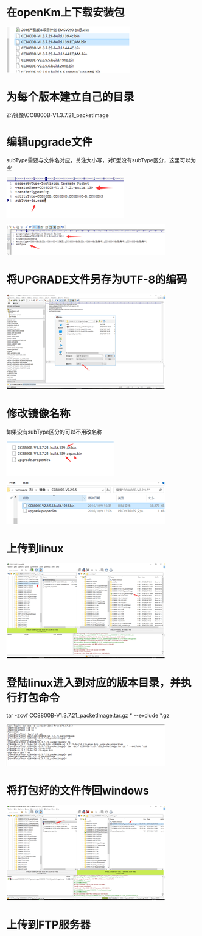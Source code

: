 # 在openKm上下载安装包

![](批量升级安装包制作.files/image002.gif)

# 为每个版本建立自己的目录

Z:\镜像\CC8800B-V1.3.7.21_packetImage

# 编辑upgrade文件

subType需要与文件名对应，关注大小写，对E型没有subType区分，这里可以为空

![](批量升级安装包制作.files/image004.gif)

![](批量升级安装包制作.files/image006.gif)

# 将UPGRADE文件另存为UTF-8的编码

![](批量升级安装包制作.files/image008.gif)

# 修改镜像名称

如果没有subType区分的可以不用改名称

![](批量升级安装包制作.files/image010.gif)

![](批量升级安装包制作.files/image012.gif)

# 上传到linux

![](批量升级安装包制作.files/image014.gif)



# 登陆linux进入到对应的版本目录，并执行打包命令

tar -zcvf CC8800B-V1.3.7.21_packetImage.tar.gz * --exclude *.gz

![](批量升级安装包制作.files/image016.gif)



# 将打包好的文件传回windows

![](批量升级安装包制作.files/image018.gif)



# 上传到FTP服务器

